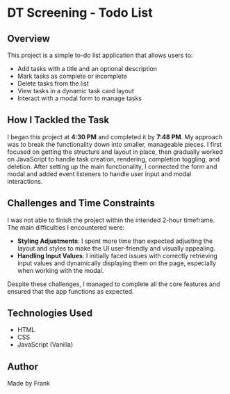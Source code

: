 # DT Screening - Todo List

## Overview

This project is a simple to-do list application that allows users to:

- Add tasks with a title and an optional description
- Mark tasks as complete or incomplete
- Delete tasks from the list
- View tasks in a dynamic task card layout
- Interact with a modal form to manage tasks

## How I Tackled the Task

I began this project at **4:30 PM** and completed it by **7:48 PM**. My approach was to break the functionality down into smaller, manageable pieces. I first focused on getting the structure and layout in place, then gradually worked on JavaScript to handle task creation, rendering, completion toggling, and deletion. After setting up the main functionality, I connected the form and modal and added event listeners to handle user input and modal interactions.

## Challenges and Time Constraints

I was not able to finish the project within the intended 2-hour timeframe. The main difficulties I encountered were:

- **Styling Adjustments**: I spent more time than expected adjusting the layout and styles to make the UI user-friendly and visually appealing.
- **Handling Input Values**: I initially faced issues with correctly retrieving input values and dynamically displaying them on the page, especially when working with the modal.

Despite these challenges, I managed to complete all the core features and ensured that the app functions as expected.

## Technologies Used

- HTML
- CSS
- JavaScript (Vanilla)

## Author

Made by Frank
